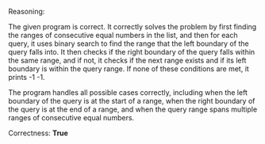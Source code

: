 Reasoning: 

The given program is correct. It correctly solves the problem by first finding the ranges of consecutive equal numbers in the list, and then for each query, it uses binary search to find the range that the left boundary of the query falls into. It then checks if the right boundary of the query falls within the same range, and if not, it checks if the next range exists and if its left boundary is within the query range. If none of these conditions are met, it prints -1 -1.

The program handles all possible cases correctly, including when the left boundary of the query is at the start of a range, when the right boundary of the query is at the end of a range, and when the query range spans multiple ranges of consecutive equal numbers.

Correctness: **True**